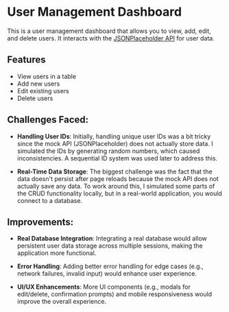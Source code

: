 # User Management Dashboard

This is a user management dashboard that allows you to view, add, edit, and delete users. It interacts with the [JSONPlaceholder API](https://jsonplaceholder.typicode.com/) for user data.

## Features
- View users in a table
- Add new users
- Edit existing users
- Delete users

## Challenges Faced:
- **Handling User IDs**: Initially, handling unique user IDs was a bit tricky since the mock API (JSONPlaceholder) does not actually store data. I simulated the IDs by generating random numbers, which caused inconsistencies. A sequential ID system was used later to address this.
  
- **Real-Time Data Storage**: The biggest challenge was the fact that the data doesn't persist after page reloads because the mock API does not actually save any data. To work around this, I simulated some parts of the CRUD functionality locally, but in a real-world application, you would connect to a database.

## Improvements:
- **Real Database Integration**: Integrating a real database would allow persistent user data storage across multiple sessions, making the application more functional.
  
- **Error Handling**: Adding better error handling for edge cases (e.g., network failures, invalid input) would enhance user experience.
  
- **UI/UX Enhancements**: More UI components (e.g., modals for edit/delete, confirmation prompts) and mobile responsiveness would improve the overall experience.

